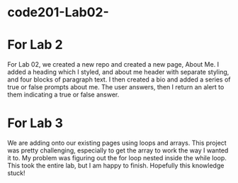 # code201-Lab02-

# For Lab 2
For Lab 02, we created a new repo and created a new page, About Me. I added a heading which I styled, and about me header with separate styling, and four blocks of paragraph text. I then created a bio and added a series of true or false prompts about me. The user answers, then I return an alert to them indicating a true or false answer. 

# For Lab 3
We are adding onto our existing pages using loops and arrays. This project was pretty challenging, especially to get the array to work the way I wanted it to. My problem was figuring out the for loop nested inside the while loop. This took the entire lab, but I am happy to finish. Hopefully this knowledge stuck!